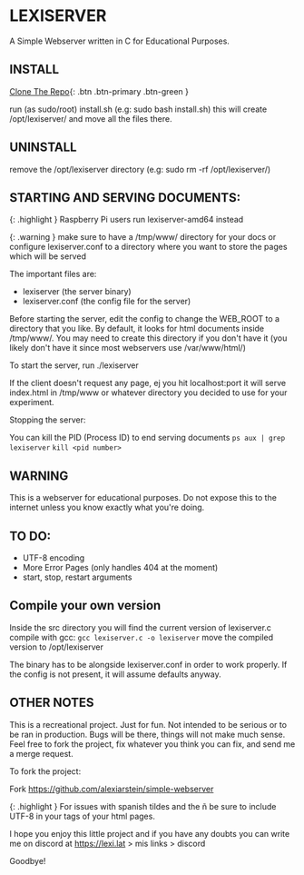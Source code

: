 # LEXISERVER
A Simple Webserver written in C for Educational Purposes.

## INSTALL

[Clone The Repo](https://github.com/alexiarstein/simple-webserver){: .btn .btn-primary .btn-green }

run (as sudo/root) install.sh (e.g: sudo bash install.sh) this will create /opt/lexiserver/ and move
all the files there.

## UNINSTALL
remove the /opt/lexiserver directory (e.g: sudo rm -rf /opt/lexiserver/)

## STARTING AND SERVING DOCUMENTS:

{: .highlight }
Raspberry Pi users run lexiserver-amd64 instead

{: .warning }
make sure to have a /tmp/www/ directory for your docs or configure lexiserver.conf
to a directory where you want to store the pages which will be served

The important files are:
- lexiserver (the server binary)
- lexiserver.conf (the config file for the server)

Before starting the server, edit the config to change the WEB_ROOT to a directory that you like.
By default, it looks for html documents inside /tmp/www/. You may need to create this directory
if you don't have it (you likely don't have it since most webservers use /var/www/html/)

To start the server, run ./lexiserver

If the client doesn't request any page, ej you hit localhost:port
it will serve index.html in /tmp/www or whatever directory you decided to use for your experiment.

Stopping the server:

You can kill the PID (Process ID) to end serving documents
```ps aux | grep lexiserver``` ```kill <pid number>```

## WARNING
This is a webserver for educational purposes. Do not expose this to the internet unless you know
exactly what you're doing. 

## TO DO:
- UTF-8 encoding
- More Error Pages (only handles 404 at the moment)
- start, stop, restart arguments
## Compile your own version

Inside the src directory you will find the current version of lexiserver.c
compile with gcc: ```gcc lexiserver.c -o lexiserver```
move the compiled version to /opt/lexiserver

The binary has to be alongside lexiserver.conf in order to work properly. If the config
is not present, it will assume defaults anyway.

## OTHER NOTES
This is a recreational project. Just for fun. Not intended to be serious or to be ran in production.
Bugs will be there, things will not make much sense. Feel free to fork the project, fix whatever
you think you can fix, and send me a merge request.

To fork the project:

Fork https://github.com/alexiarstein/simple-webserver



{: .highlight }
For issues with spanish tildes and the ñ be sure to include UTF-8 in your <HEAD> tags
of your html pages.


I hope you enjoy this little project and if you have any doubts you can write me on discord at
https://lexi.lat > mis links > discord

Goodbye!
